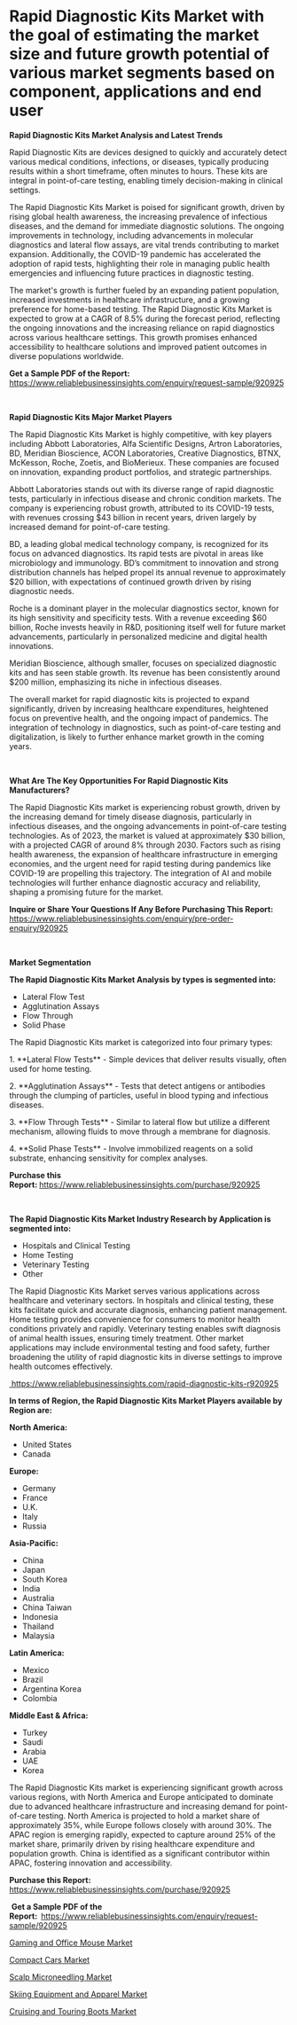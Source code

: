<p><h1>Rapid Diagnostic Kits Market with the goal of estimating the market size and future growth potential of various market segments based on component, applications and end user</h1></p><p><strong>Rapid Diagnostic Kits Market Analysis and Latest Trends</strong></p>
<p><p>Rapid Diagnostic Kits are devices designed to quickly and accurately detect various medical conditions, infections, or diseases, typically producing results within a short timeframe, often minutes to hours. These kits are integral in point-of-care testing, enabling timely decision-making in clinical settings.</p><p>The Rapid Diagnostic Kits Market is poised for significant growth, driven by rising global health awareness, the increasing prevalence of infectious diseases, and the demand for immediate diagnostic solutions. The ongoing improvements in technology, including advancements in molecular diagnostics and lateral flow assays, are vital trends contributing to market expansion. Additionally, the COVID-19 pandemic has accelerated the adoption of rapid tests, highlighting their role in managing public health emergencies and influencing future practices in diagnostic testing.</p><p>The market's growth is further fueled by an expanding patient population, increased investments in healthcare infrastructure, and a growing preference for home-based testing. The Rapid Diagnostic Kits Market is expected to grow at a CAGR of 8.5% during the forecast period, reflecting the ongoing innovations and the increasing reliance on rapid diagnostics across various healthcare settings. This growth promises enhanced accessibility to healthcare solutions and improved patient outcomes in diverse populations worldwide.</p></p>
<p><strong>Get a Sample PDF of the Report:&nbsp;</strong> <a href="https://www.reliablebusinessinsights.com/enquiry/request-sample/920925?utm_campaign=2446&utm_medium=2&utm_source=Github&utm_content=ia&utm_term=07032025&utm_id=rapid-diagnostic-kits">https://www.reliablebusinessinsights.com/enquiry/request-sample/920925</a></p>
<p>&nbsp;</p>
<p><strong>Rapid Diagnostic Kits Major Market Players</strong></p>
<p><p>The Rapid Diagnostic Kits Market is highly competitive, with key players including Abbott Laboratories, Alfa Scientific Designs, Artron Laboratories, BD, Meridian Bioscience, ACON Laboratories, Creative Diagnostics, BTNX, McKesson, Roche, Zoetis, and BioMerieux. These companies are focused on innovation, expanding product portfolios, and strategic partnerships.</p><p>Abbott Laboratories stands out with its diverse range of rapid diagnostic tests, particularly in infectious disease and chronic condition markets. The company is experiencing robust growth, attributed to its COVID-19 tests, with revenues crossing $43 billion in recent years, driven largely by increased demand for point-of-care testing.</p><p>BD, a leading global medical technology company, is recognized for its focus on advanced diagnostics. Its rapid tests are pivotal in areas like microbiology and immunology. BD’s commitment to innovation and strong distribution channels has helped propel its annual revenue to approximately $20 billion, with expectations of continued growth driven by rising diagnostic needs.</p><p>Roche is a dominant player in the molecular diagnostics sector, known for its high sensitivity and specificity tests. With a revenue exceeding $60 billion, Roche invests heavily in R&D, positioning itself well for future market advancements, particularly in personalized medicine and digital health innovations.</p><p>Meridian Bioscience, although smaller, focuses on specialized diagnostic kits and has seen stable growth. Its revenue has been consistently around $200 million, emphasizing its niche in infectious diseases.</p><p>The overall market for rapid diagnostic kits is projected to expand significantly, driven by increasing healthcare expenditures, heightened focus on preventive health, and the ongoing impact of pandemics. The integration of technology in diagnostics, such as point-of-care testing and digitalization, is likely to further enhance market growth in the coming years.</p></p>
<p>&nbsp;</p>
<p><strong>What Are The Key Opportunities For Rapid Diagnostic Kits Manufacturers?</strong></p>
<p><p>The Rapid Diagnostic Kits market is experiencing robust growth, driven by the increasing demand for timely disease diagnosis, particularly in infectious diseases, and the ongoing advancements in point-of-care testing technologies. As of 2023, the market is valued at approximately $30 billion, with a projected CAGR of around 8% through 2030. Factors such as rising health awareness, the expansion of healthcare infrastructure in emerging economies, and the urgent need for rapid testing during pandemics like COVID-19 are propelling this trajectory. The integration of AI and mobile technologies will further enhance diagnostic accuracy and reliability, shaping a promising future for the market.</p></p>
<p><strong>Inquire or Share Your Questions If Any Before Purchasing This Report:</strong> <a href="https://www.reliablebusinessinsights.com/enquiry/pre-order-enquiry/920925?utm_campaign=2446&utm_medium=2&utm_source=Github&utm_content=ia&utm_term=07032025&utm_id=rapid-diagnostic-kits">https://www.reliablebusinessinsights.com/enquiry/pre-order-enquiry/920925</a></p>
<p>&nbsp;</p>
<p><strong>Market Segmentation</strong></p>
<p><strong>The Rapid Diagnostic Kits Market Analysis by types is segmented into:</strong></p>
<p><ul><li>Lateral Flow Test</li><li>Agglutination Assays</li><li>Flow Through</li><li>Solid Phase</li></ul></p>
<p><p>The Rapid Diagnostic Kits market is categorized into four primary types: </p><p>1. **Lateral Flow Tests** - Simple devices that deliver results visually, often used for home testing.</p><p>2. **Agglutination Assays** - Tests that detect antigens or antibodies through the clumping of particles, useful in blood typing and infectious diseases.</p><p>3. **Flow Through Tests** - Similar to lateral flow but utilize a different mechanism, allowing fluids to move through a membrane for diagnosis.</p><p>4. **Solid Phase Tests** - Involve immobilized reagents on a solid substrate, enhancing sensitivity for complex analyses.</p></p>
<p><strong>Purchase this Report:&nbsp;</strong><a href="https://www.reliablebusinessinsights.com/purchase/920925?utm_campaign=2446&utm_medium=2&utm_source=Github&utm_content=ia&utm_term=07032025&utm_id=rapid-diagnostic-kits">https://www.reliablebusinessinsights.com/purchase/920925</a></p>
<p>&nbsp;</p>
<p><strong>The Rapid Diagnostic Kits Market Industry Research by Application is segmented into:</strong></p>
<p><ul><li>Hospitals and Clinical Testing</li><li>Home Testing</li><li>Veterinary Testing</li><li>Other</li></ul></p>
<p><p>The Rapid Diagnostic Kits Market serves various applications across healthcare and veterinary sectors. In hospitals and clinical testing, these kits facilitate quick and accurate diagnosis, enhancing patient management. Home testing provides convenience for consumers to monitor health conditions privately and rapidly. Veterinary testing enables swift diagnosis of animal health issues, ensuring timely treatment. Other market applications may include environmental testing and food safety, further broadening the utility of rapid diagnostic kits in diverse settings to improve health outcomes effectively.</p></p>
<p><a href="https://www.reliablebusinessinsights.com/rapid-diagnostic-kits-r920925?utm_campaign=2446&utm_medium=2&utm_source=Github&utm_content=ia&utm_term=07032025&utm_id=rapid-diagnostic-kits">&nbsp;https://www.reliablebusinessinsights.com/rapid-diagnostic-kits-r920925</a></p>
<p><strong>In terms of Region, the Rapid Diagnostic Kits Market Players available by Region are:</strong></p>
<p>
    <p> <strong> North America: </strong>
        <ul>
            <li>United States</li>
            <li>Canada</li>
        </ul>
        </p> 
    <p> <strong> Europe: </strong>
        <ul>
            <li>Germany</li>
            <li>France</li>
            <li>U.K.</li>
            <li>Italy</li>
            <li>Russia</li>
        </ul>
        </p> 
    <p> <strong> Asia-Pacific: </strong>
        <ul>
            <li>China</li>
            <li>Japan</li>
            <li>South Korea</li>
            <li>India</li>
            <li>Australia</li>
            <li>China Taiwan</li>
            <li>Indonesia</li>
            <li>Thailand</li>
            <li>Malaysia</li>
        </ul>
        </p> 
    <p> <strong> Latin America: </strong>
        <ul>
            <li>Mexico</li>
            <li>Brazil</li>
            <li>Argentina Korea</li>
            <li>Colombia</li>
        </ul>
        </p> 
    <p> <strong> Middle East & Africa: </strong>
        <ul>
            <li>Turkey</li>
            <li>Saudi</li>
            <li>Arabia</li>
            <li>UAE</li>
            <li>Korea</li>
        </ul>
    </p>
    </p>
<p><p>The Rapid Diagnostic Kits market is experiencing significant growth across various regions, with North America and Europe anticipated to dominate due to advanced healthcare infrastructure and increasing demand for point-of-care testing. North America is projected to hold a market share of approximately 35%, while Europe follows closely with around 30%. The APAC region is emerging rapidly, expected to capture around 25% of the market share, primarily driven by rising healthcare expenditure and population growth. China is identified as a significant contributor within APAC, fostering innovation and accessibility.</p></p>
<p><strong>Purchase this Report: </strong><a href="https://www.reliablebusinessinsights.com/purchase/920925?utm_campaign=2446&utm_medium=2&utm_source=Github&utm_content=ia&utm_term=07032025&utm_id=rapid-diagnostic-kits">https://www.reliablebusinessinsights.com/purchase/920925</a></p>
<p>&nbsp;<strong>Get a Sample PDF of the Report:&nbsp;&nbsp;</strong><a href="https://www.reliablebusinessinsights.com/enquiry/request-sample/920925?utm_campaign=2446&utm_medium=2&utm_source=Github&utm_content=ia&utm_term=07032025&utm_id=rapid-diagnostic-kits">https://www.reliablebusinessinsights.com/enquiry/request-sample/920925</a></p>
<p><strong></strong></p>
<p><p><a href="https://www.linkedin.com/pulse/whats-next-gaming-office-mouse-market-look-122-cagr-growth-bnhwc?utm_campaign=2446&utm_medium=2&utm_source=Github&utm_content=ia&utm_term=07032025&utm_id=rapid-diagnostic-kits">Gaming and Office Mouse Market</a></p><p><a href="https://github.com/sujunstevce/Market-Research-Report-List-1/blob/main/compact-cars-market.md?utm_campaign=2446&utm_medium=2&utm_source=Github&utm_content=ia&utm_term=07032025&utm_id=rapid-diagnostic-kits">Compact Cars Market</a></p><p><a href="https://github.com/seherlouize/Market-Research-Report-List-1/blob/main/scalp-microneedling-market.md?utm_campaign=2446&utm_medium=2&utm_source=Github&utm_content=ia&utm_term=07032025&utm_id=rapid-diagnostic-kits">Scalp Microneedling Market</a></p><p><a href="https://www.linkedin.com/pulse/skiing-equipment-apparel-market-overview-expected-growth-xeqpc?utm_campaign=2446&utm_medium=2&utm_source=Github&utm_content=ia&utm_term=07032025&utm_id=rapid-diagnostic-kits">Skiing Equipment and Apparel Market</a></p><p><a href="https://www.linkedin.com/pulse/comprehensive-analysis-cruising-touring-boots-market-7kmhc?utm_campaign=2446&utm_medium=2&utm_source=Github&utm_content=ia&utm_term=07032025&utm_id=rapid-diagnostic-kits">Cruising and Touring Boots Market</a></p></p>